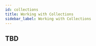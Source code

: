 ```yaml
---
id: collections
title: Working with Collections
sidebar_label: Working with Collections
---
```

## TBD